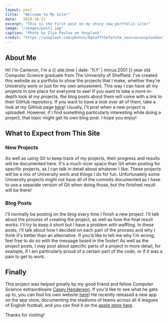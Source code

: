 ```yaml
---
layout: post
title:  "Welcome to My Site!"
date:   2020-10-21
excerpt: "This is the first post on my shiny new portfolio site!"
image: "/images/post1.jpg"
caption: "Photo by Ilya Pavlov on Unsplash"
credit: "https://unsplash.com/photos/OqtafYT5kTw?utm_source=unsplash&utm_medium=referral&utm_content=creditShareLink"
---
```


## About Me
Hi! I'm Cameron, I'm a {{ site.time | date: '%Y' | minus:2001 }} year old Computer Science graduate from The University of Sheffield. I've created this website as a portfolio to show the projects that I make, whether they're University work or just for my own amusement. This way I can have all my projects in one place for everyone to see! If you want to take a more in-depth look at my projects, the blog posts about them will come with a link to their GitHub repository. If you want to have a look over all of them, take a look at my GitHub page [here](https://github.com/Cameron-Leech-Thomson)!
Usually, I'll post when a new project is uploaded. However, if I find something particularly interesting while doing a project, that topic might get its own blog post. I hope you enjoy!

## What to Expect from This Site
### New Projects
As well as using Git to keep track of my projects, their progress and results will be documented here. It's a much nicer space than Git when posting for specific projects, as I can talk in detail about whatever I like. These projects will be a mix of University work and things I do for fun. Unfortunately some University projects might not have all of the commits documented as I have to use a separate version of Git when doing those, but the finished result will be there!

### Blog Posts
I'll normally be posting on the blog every time I finish a new project. I'll talk about the process of creating the project, as well as how the final result works. I'll try to keep it short but I have a problem with waffling. In these posts, I'll talk about how I decided on each part of the process and why I think it's better than an alternative. If you'd like to tell me why I'm wrong, feel free to do so with the message board in the footer! As well as the project posts, I may post about specific parts of a project in more detail, for example, if I am particularly proud of a certain part of the code, or if it was a pain to get to work.

## Finally
This project was helped greatly by my good friend and fellow Computer Science extraordinaire [Casey Henderson](https://caseyhenderson.github.io). If you'd like to see what he gets up to, you can find his own website [here](https://caseyhenderson.github.io)! He recently released a new app on the app store, documenting the stadiums of teams across all 4 leagues of English football, and you can find it on the [apple store here](https://apps.apple.com/gb/app/stadiums/id1522026145). 

Thanks for visiting!
